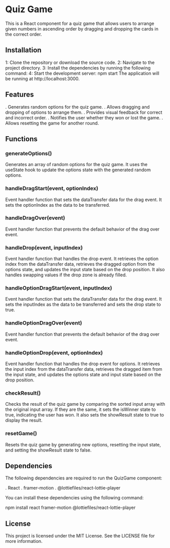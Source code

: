 # Quiz Game

This is a React component for a quiz game that allows users to arrange given numbers in ascending order by dragging and dropping the cards in the correct order.

## Installation

1: Clone the repository or download the source code.
2: Navigate to the project directory.
3: Install the dependencies by running the following command:
4: Start the development server:
npm start
The application will be running at http://localhost:3000.

## Features

. Generates random options for the quiz game.
. Allows dragging and dropping of options to arrange them.
. Provides visual feedback for correct and incorrect order.
. Notifies the user whether they won or lost the game.
. Allows resetting the game for another round.

## Functions

### generateOptions()

Generates an array of random options for the quiz game. It uses the useState hook to update the options state with the generated random options.

### handleDragStart(event, optionIndex)

Event handler function that sets the dataTransfer data for the drag event. It sets the optionIndex as the data to be transferred.

### handleDragOver(event)

Event handler function that prevents the default behavior of the drag over event.

### handleDrop(event, inputIndex)

Event handler function that handles the drop event. It retrieves the option index from the dataTransfer data, retrieves the dragged option from the options state, and updates the input state based on the drop position. It also handles swapping values if the drop zone is already filled.

### handleOptionDragStart(event, inputIndex)

Event handler function that sets the dataTransfer data for the drag event. It sets the inputIndex as the data to be transferred and sets the drop state to true.

### handleOptionDragOver(event)

Event handler function that prevents the default behavior of the drag over event.

### handleOptionDrop(event, optionIndex)

Event handler function that handles the drop event for options. It retrieves the input index from the dataTransfer data, retrieves the dragged item from the input state, and updates the options state and input state based on the drop position.

### checkResult()

Checks the result of the quiz game by comparing the sorted input array with the original input array. If they are the same, it sets the isWinner state to true, indicating the user has won. It also sets the showResult state to true to display the result.

### resetGame()

Resets the quiz game by generating new options, resetting the input state, and setting the showResult state to false.

## Dependencies

The following dependencies are required to run the QuizGame component:

. React
. framer-motion
. @lottiefiles/react-lottie-player

You can install these dependencies using the following command:

npm install react framer-motion @lottiefiles/react-lottie-player

## License

This project is licensed under the MIT License. See the LICENSE file for more information.
